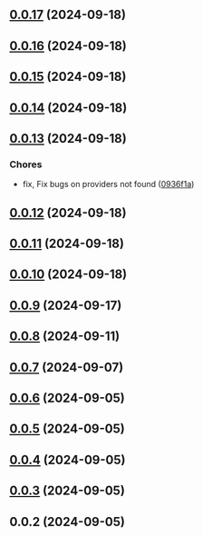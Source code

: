 

## [0.0.17](https://github.com/dq-alhq/cleon-cli/compare/v0.0.16...v0.0.17) (2024-09-18)

## [0.0.16](https://github.com/dq-alhq/cleon-cli/compare/v0.0.15...v0.0.16) (2024-09-18)

## [0.0.15](https://github.com/dq-alhq/cleon-cli/compare/v0.0.14...v0.0.15) (2024-09-18)

## [0.0.14](https://github.com/dq-alhq/cleon-cli/compare/v0.0.13...v0.0.14) (2024-09-18)

## [0.0.13](https://github.com/dq-alhq/cleon-cli/compare/v0.0.12...v0.0.13) (2024-09-18)


### Chores

* fix, Fix bugs on providers not found ([0936f1a](https://github.com/dq-alhq/cleon-cli/commit/0936f1a57d5992fb56fdb7ad0df4876292c54609))

## [0.0.12](https://github.com/dq-alhq/cleon-cli/compare/v0.0.11...v0.0.12) (2024-09-18)

## [0.0.11](https://github.com/dq-alhq/cleon-cli/compare/v0.0.10...v0.0.11) (2024-09-18)

## [0.0.10](https://github.com/dq-alhq/cleon-cli/compare/v0.0.9...v0.0.10) (2024-09-18)

## [0.0.9](https://github.com/dq-alhq/cleon-cli/compare/v0.0.8...v0.0.9) (2024-09-17)

## [0.0.8](https://github.com/dq-alhq/cleon-cli/compare/v0.0.7...v0.0.8) (2024-09-11)

## [0.0.7](https://github.com/dq-alhq/cleon-cli/compare/v0.0.6...v0.0.7) (2024-09-07)

## [0.0.6](https://github.com/dq-alhq/cleon-cli/compare/v0.0.5...v0.0.6) (2024-09-05)

## [0.0.5](https://github.com/dq-alhq/cleon-cli/compare/v0.0.4...v0.0.5) (2024-09-05)

## [0.0.4](https://github.com/dq-alhq/cleon-cli/compare/v0.0.3...v0.0.4) (2024-09-05)

## [0.0.3](https://github.com/dq-alhq/cleon-cli/compare/v0.0.2...v0.0.3) (2024-09-05)

## 0.0.2 (2024-09-05)
